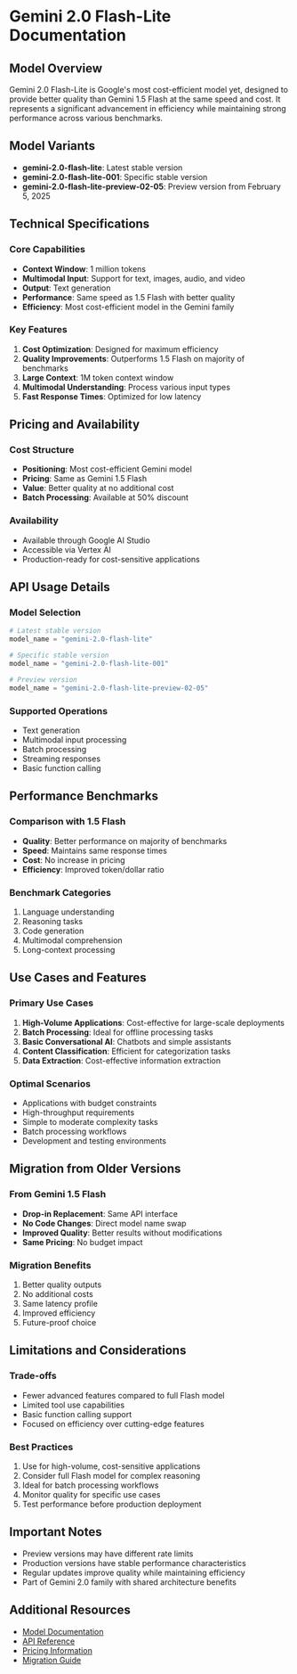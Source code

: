 # Gemini 2.0 Flash-Lite Documentation

## Model Overview

Gemini 2.0 Flash-Lite is Google's most cost-efficient model yet, designed to provide better quality than Gemini 1.5 Flash at the same speed and cost. It represents a significant advancement in efficiency while maintaining strong performance across various benchmarks.

## Model Variants

- **gemini-2.0-flash-lite**: Latest stable version
- **gemini-2.0-flash-lite-001**: Specific stable version
- **gemini-2.0-flash-lite-preview-02-05**: Preview version from February 5, 2025

## Technical Specifications

### Core Capabilities
- **Context Window**: 1 million tokens
- **Multimodal Input**: Support for text, images, audio, and video
- **Output**: Text generation
- **Performance**: Same speed as 1.5 Flash with better quality
- **Efficiency**: Most cost-efficient model in the Gemini family

### Key Features
1. **Cost Optimization**: Designed for maximum efficiency
2. **Quality Improvements**: Outperforms 1.5 Flash on majority of benchmarks
3. **Large Context**: 1M token context window
4. **Multimodal Understanding**: Process various input types
5. **Fast Response Times**: Optimized for low latency

## Pricing and Availability

### Cost Structure
- **Positioning**: Most cost-efficient Gemini model
- **Pricing**: Same as Gemini 1.5 Flash
- **Value**: Better quality at no additional cost
- **Batch Processing**: Available at 50% discount

### Availability
- Available through Google AI Studio
- Accessible via Vertex AI
- Production-ready for cost-sensitive applications

## API Usage Details

### Model Selection
```python
# Latest stable version
model_name = "gemini-2.0-flash-lite"

# Specific stable version
model_name = "gemini-2.0-flash-lite-001"

# Preview version
model_name = "gemini-2.0-flash-lite-preview-02-05"
```

### Supported Operations
- Text generation
- Multimodal input processing
- Batch processing
- Streaming responses
- Basic function calling

## Performance Benchmarks

### Comparison with 1.5 Flash
- **Quality**: Better performance on majority of benchmarks
- **Speed**: Maintains same response times
- **Cost**: No increase in pricing
- **Efficiency**: Improved token/dollar ratio

### Benchmark Categories
1. Language understanding
2. Reasoning tasks
3. Code generation
4. Multimodal comprehension
5. Long-context processing

## Use Cases and Features

### Primary Use Cases
1. **High-Volume Applications**: Cost-effective for large-scale deployments
2. **Batch Processing**: Ideal for offline processing tasks
3. **Basic Conversational AI**: Chatbots and simple assistants
4. **Content Classification**: Efficient for categorization tasks
5. **Data Extraction**: Cost-effective information extraction

### Optimal Scenarios
- Applications with budget constraints
- High-throughput requirements
- Simple to moderate complexity tasks
- Batch processing workflows
- Development and testing environments

## Migration from Older Versions

### From Gemini 1.5 Flash
- **Drop-in Replacement**: Same API interface
- **No Code Changes**: Direct model name swap
- **Improved Quality**: Better results without modifications
- **Same Pricing**: No budget impact

### Migration Benefits
1. Better quality outputs
2. No additional costs
3. Same latency profile
4. Improved efficiency
5. Future-proof choice

## Limitations and Considerations

### Trade-offs
- Fewer advanced features compared to full Flash model
- Limited tool use capabilities
- Basic function calling support
- Focused on efficiency over cutting-edge features

### Best Practices
1. Use for high-volume, cost-sensitive applications
2. Consider full Flash model for complex reasoning
3. Ideal for batch processing workflows
4. Monitor quality for specific use cases
5. Test performance before production deployment

## Important Notes

- Preview versions may have different rate limits
- Production versions have stable performance characteristics
- Regular updates improve quality while maintaining efficiency
- Part of Gemini 2.0 family with shared architecture benefits

## Additional Resources

- [Model Documentation](https://cloud.google.com/vertex-ai/generative-ai/docs/models/gemini/2-0-flash-lite)
- [API Reference](https://ai.google.dev/gemini-api/docs/models)
- [Pricing Information](https://ai.google.dev/gemini-api/docs/pricing)
- [Migration Guide](https://cloud.google.com/vertex-ai/generative-ai/docs/models)
